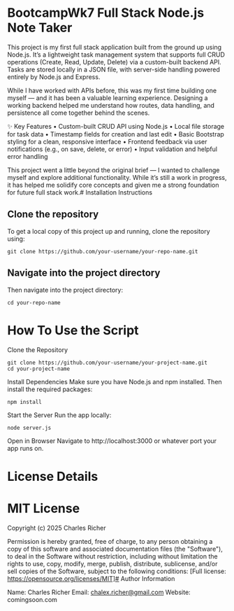 # BootcampWk7 Full Stack Node.js Note Taker  
 
This project is my first full stack application built from the ground up using Node.js. It’s a lightweight task management system that supports full CRUD operations (Create, Read, Update, Delete) via a custom-built backend API. Tasks are stored locally in a JSON file, with server-side handling powered entirely by Node.js and Express.

While I have worked with APIs before, this was my first time building one myself — and it has been a valuable learning experience. Designing a working backend helped me understand how routes, data handling, and persistence all come together behind the scenes.

✨ Key Features
	•	Custom-built CRUD API using Node.js
	•	Local file storage for task data
	•	Timestamp fields for creation and last edit
	•	Basic Bootstrap styling for a clean, responsive interface
	•	Frontend feedback via user notifications (e.g., on save, delete, or error)
	•	Input validation and helpful error handling

This project went a little beyond the original brief — I wanted to challenge myself and explore additional functionality. While it’s still a work in progress, it has helped me solidify core concepts and given me a strong foundation for future full stack work.# Installation Instructions

## Clone the repository

To get a local copy of this project up and running, clone the repository using:

```
git clone https://github.com/your-username/your-repo-name.git
```

## Navigate into the project directory

Then navigate into the project directory:

```
cd your-repo-name
```

# How To Use the Script

Clone the Repository
```
git clone https://github.com/your-username/your-project-name.git
cd your-project-name
```
Install Dependencies
Make sure you have Node.js and npm installed. Then install the required packages:
```
npm install
```
Start the Server
Run the app locally:
```
node server.js
```
Open in Browser
Navigate to http://localhost:3000 or whatever port your app runs on.


# License Details

# MIT License

Copyright (c) 2025 Charles Richer

Permission is hereby granted, free of charge, to any person obtaining a copy of this software and associated documentation files (the "Software"), to deal in the Software without restriction, including without limitation the rights to use, copy, modify, merge, publish, distribute, sublicense, and/or sell copies of the Software, subject to the following conditions:
[Full license: https://opensource.org/licenses/MIT]# Author Information

Name: Charles Richer
Email: chalex.richer@gmail.com
Website: comingsoon.com
